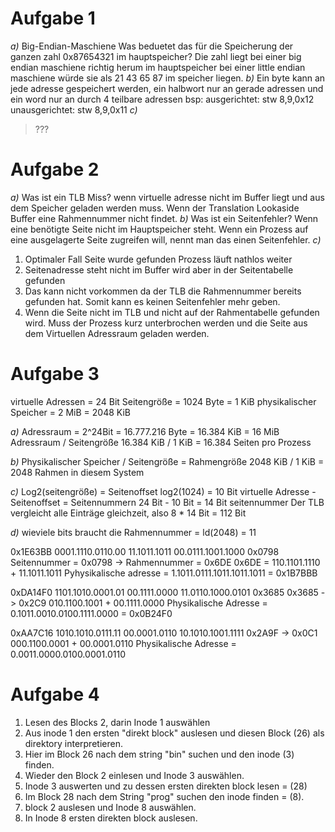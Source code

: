 # Aufgabe 1
*a)* Big-Endian-Maschiene
Was beduetet das für die Speicherung der ganzen zahl 0x87654321 im hauptspeicher?
Die zahl liegt bei einer big endian maschiene richtig herum im hauptspeicher
bei einer little endian maschiene würde sie als 21 43 65 87 im speicher liegen.
*b)* Ein byte kann an jede adresse gespeichert werden, ein halbwort nur an gerade adressen und ein word nur an durch 4 teilbare adressen
bsp:
ausgerichtet: stw $8,$9,0x12
unausgerichtet: stw $8,$9,0x11
*c)* 
> ???

# Aufgabe 2 
*a)* Was ist ein TLB Miss?
wenn virtuelle adresse nicht im Buffer liegt und aus dem Speicher geladen werden muss.
Wenn der Translation Lookaside Buffer eine Rahmennummer nicht findet.
*b)* Was ist ein Seitenfehler?
Wenn eine benötigte Seite nicht im Hauptspeicher steht.
Wenn ein Prozess auf eine ausgelagerte Seite zugreifen will, nennt man das einen Seitenfehler.
*c)* 
1. Optimaler Fall Seite wurde gefunden Prozess läuft nathlos weiter
2. Seitenadresse steht nicht im Buffer wird aber in der Seitentabelle gefunden
3. Das kann nicht vorkommen da der TLB die Rahmennummer bereits gefunden hat. Somit kann es keinen Seitenfehler mehr geben.
4. Wenn die Seite nicht im TLB und nicht auf der Rahmentabelle gefunden wird. Muss der Prozess kurz unterbrochen werden und die Seite aus dem Virtuellen Adressraum geladen werden.

# Aufgabe 3
virtuelle Adressen = 24 Bit
Seitengröße = 1024 Byte = 1 KiB
physikalischer Speicher = 2 MiB = 2048 KiB

*a)* Adressraum = 2^24Bit = 16.777.216 Byte = 16.384 KiB = 16 MiB
Adressraum / Seitengröße
16.384 KiB / 1 KiB = 16.384 Seiten pro Prozess

*b)* Physikalischer Speicher / Seitengröße = Rahmengröße
2048 KiB / 1 KiB = 2048 Rahmen in diesem System

*c)* Log2(seitengröße) = Seitenoffset
log2(1024) = 10 Bit 
virtuelle Adresse - Seitenoffset = Seitennummern
24 Bit - 10 Bit = 14 Bit seitennummer
Der TLB vergleicht alle Einträge gleichzeit, also 8 * 14 Bit = 112 Bit

*d)* wieviele bits braucht die Rahmennummer = ld(2048) = 11

0x1E63BB
    0001.1110.0110.00 11.1011.1011
    00.0111.1001.1000
    0x0798
    Seitennummer = 0x0798 -> Rahmennummer = 0x6DE 
    0x6DE =
    110.1101.1110 + 11.1011.1011
    Pyhysikalische adresse = 1.1011.0111.1011.1011.1011 = 0x1B7BBB
    
0xDA14F0
    1101.1010.0001.01 00.1111.0000
    11.0110.1000.0101 
    0x3685
    0x3685 -> 0x2C9
    010.1100.1001 + 00.1111.0000
    Physikalische Adresse = 0.1011.0010.0100.1111.0000 = 0x0B24F0
    
0xAA7C16
    1010.1010.0111.11 00.0001.0110
    10.1010.1001.1111
    0x2A9F -> 0x0C1
    000.1100.0001 + 00.0001.0110
    Physikalische Adresse = 0.0011.0000.0100.0001.0110
 
# Aufgabe 4 
1. Lesen des Blocks 2, darin Inode 1 auswählen 
2. Aus inode 1 den ersten "direkt block" auslesen und diesen Block (26) als direktory interpretieren.
3. Hier im Block 26 nach dem string "bin" suchen und den inode (3) finden.
4. Wieder den Block 2 einlesen und Inode 3 auswählen.
5. Inode 3 auswerten und zu dessen ersten direkten block lesen = (28)
6. Im Block 28 nach dem String "prog" suchen den inode finden = (8).
7. block 2 auslesen und Inode 8 auswählen.
8. In Inode 8 ersten direkten block auslesen.